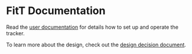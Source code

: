 # FitT Documentation

Read the [user documentation](UserDocumentation.md) for details how to set up and operate the tracker.

To learn more about the design, check out the [design decision document](DesignDecisions.md).
